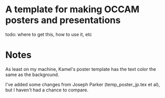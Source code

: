 A template for making OCCAM posters and presentations
=====================================================

todo: where to get this, how to use it, etc

Notes
=====
As least on my machine, Kamel's poster template has the text color the same as the background.

I've added some changes from Joseph Parker (temp_poster_jp.tex et al), but I haven't had a chance to compare.


